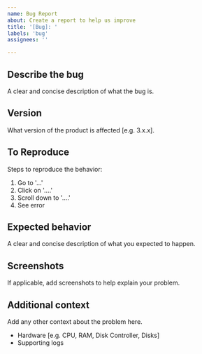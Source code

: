 ```yaml
---
name: Bug Report
about: Create a report to help us improve
title: '[Bug]: '
labels: 'bug'
assignees: ''

---
```


## Describe the bug

A clear and concise description of what the bug is.

## Version 

What version of the product is affected [e.g. 3.x.x].

## To Reproduce

Steps to reproduce the behavior:
1. Go to '...'
2. Click on '....'
3. Scroll down to '....'
4. See error

## Expected behavior

A clear and concise description of what you expected to happen.

## Screenshots

If applicable, add screenshots to help explain your problem.

## Additional context

Add any other context about the problem here.
- Hardware [e.g. CPU, RAM, Disk Controller, Disks]
- Supporting logs

